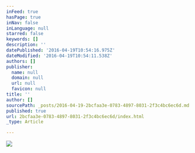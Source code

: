 ```yaml
---
inFeed: true
hasPage: true
inNav: false
inLanguage: null
starred: false
keywords: []
description: ''
datePublished: '2016-04-19T10:54:16.975Z'
dateModified: '2016-04-19T10:54:11.538Z'
authors: []
publisher:
  name: null
  domain: null
  url: null
  favicon: null
title: ''
author: []
sourcePath: _posts/2016-04-19-2bcfaa3e-0783-4897-8031-2f3c4bc6ec6d.md
published: true
url: 2bcfaa3e-0783-4897-8031-2f3c4bc6ec6d/index.html
_type: Article

---
```

![](https://the-grid-user-content.s3-us-west-2.amazonaws.com/a84c588b-6421-4496-91b8-bb23cb313ba1.jpg)